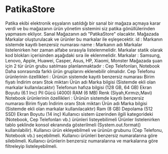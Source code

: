 # PatikaStore
Patika ekibi elektronik eşyaların satıldığı bir sanal bir mağaza açmaya karar verdi ve bu mağazanın ürün yönetim sistemini siz patika gönüllülerinden yapmasını ekliyor.
Sanal Mağazanın adı "PatikaStore" olacaktır.
Mağazada Markalar oluşturulacak ve ürünler bu markalar ile eşleşecektir.
id : Markanın sistemde kayıtlı benzersiz numarası
name : Markanın adı
Markalar listelenirken her zaman alfabe sırasıyla listelenmelidir.
Markalar statik olarak kod blokları içerisinden aşağıdaki sıra ile eklenmelidir.
Markalar : Samsung, Lenovo, Apple, Huawei, Casper, Asus, HP, Xiaomi, Monster
Mağazada şuan için 2 tür ürün grubu satılması planlanmaktadır : Cep Telefonları, Notebook
Daha sonrasında farklı ürün gruplarını eklenebilir olmalıdır.
Cep Telefonu ürünlerinin özellikleri :
Ürünün sistemde kayıtlı benzersiz numarası
Birim fiyatı
İndirim oranı
Stok miktarı
Ürün adı
Marka bilgisi (Sistemde ekli olan markalar kullanılacaktır)
Telefonun hafıza bilgisi (128 GB, 64 GB)
Ekran Boyutu (6.1 Inc)
Pil Gücü (4000)
RAM (6 MB)
Renk (Siyah,Kırmızı,Mavi)
Notebook ürünlerinin özellikleri :
Ürünün sistemde kayıtlı benzersiz numarası
Birim fiyatı
İndirim oranı
Stok miktarı
Ürün adı
Marka bilgisi (Sistemde ekli olan markalar kullanılacaktır)
Ram (8 GB)
Depolama (512 SSD)
Ekran Boyutu (14 inç)
Kullanıcı sistem üzerinden ilgili kategorideki (Notebook, Cep Telefonları vb.) ürünleri listeyebilimeli
Ürünler listelenirken tablo şeklinde konsol ekranında gösterilmeli (System.out.format() kullanılabilir).
Kullanıcı ürün ekleyebilmeli ve ürünün grubunu (Cep Telefonu, Notebook vb.) seçebilmeli.
Kullanıcı ürünleri benzersiz numaralarına göre silebilmeli.
Kullanıcı ürünlerin benzersiz numaralarına ve markalarına göre filtreleyip listeleyebilmeli.
